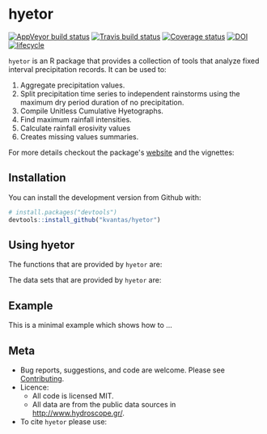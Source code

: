 <!-- README.md is generated from README.Rmd. Please edit that file -->
hyetor
======

[![AppVeyor build status](https://ci.appveyor.com/api/projects/status/github/kvantas/hyetor?branch=master&svg=true)](https://ci.appveyor.com/project/kvantas/hyetor) [![Travis build status](https://travis-ci.org/kvantas/hyetor.svg?branch=master)](https://travis-ci.org/kvantas/hyetor) [![Coverage status](https://codecov.io/gh/kvantas/hyetor/branch/master/graph/badge.svg)](https://codecov.io/github/kvantas/hyetor?branch=master) [![DOI](https://zenodo.org/badge/145962234.svg)](https://zenodo.org/badge/latestdoi/145962234) [![lifecycle](https://img.shields.io/badge/lifecycle-experimental-orange.svg)](https://www.tidyverse.org/lifecycle/#experimental)

`hyetor` is an R package that provides a collection of tools that analyze fixed interval precipitation records. It can be used to:

1.  Aggregate precipitation values.
2.  Split precipitation time series to independent rainstorms using the maximum dry period duration of no precipitation.
3.  Compile Unitless Cumulative Hyetographs.
4.  Find maximum rainfall intensities.
5.  Calculate rainfall erosivity values
6.  Creates missing values summaries.

For more details checkout the package's [website](https://kvantas.github.io/hyetor/) and the vignettes:

Installation
------------

You can install the development version from Github with:

``` r
# install.packages("devtools")
devtools::install_github("kvantas/hyetor")
```

Using hyetor
------------

The functions that are provided by `hyetor` are:

The data sets that are provided by `hyetor` are:

Example
-------

This is a minimal example which shows how to ...

Meta
----

-   Bug reports, suggestions, and code are welcome. Please see [Contributing](/CONTRIBUTING.md).
-   Licence:
    -   All code is licensed MIT.
    -   All data are from the public data sources in <http://www.hydroscope.gr/>.
-   To cite `hyetor` please use:

